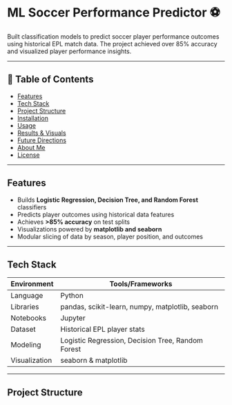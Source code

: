 # ML Soccer Performance Predictor ⚽️

Built classification models to predict soccer player performance outcomes using historical EPL match data. The project achieved over 85% accuracy and visualized player performance insights.

---

## 🚀 Table of Contents

- [Features](#features)
- [Tech Stack](#tech-stack)
- [Project Structure](#project-structure)
- [Installation](#installation)
- [Usage](#usage)
- [Results & Visuals](#results--visuals)
- [Future Directions](#future-directions)
- [About Me](#about-me)
- [License](#license)

---

## Features

- Builds **Logistic Regression, Decision Tree, and Random Forest** classifiers
- Predicts player outcomes using historical data features
- Achieves **>85% accuracy** on test splits
- Visualizations powered by **matplotlib and seaborn**
- Modular slicing of data by season, player position, and outcomes

---

## Tech Stack

| Environment | Tools/Frameworks      |
|-------------|------------------------|
| Language    | Python                 |
| Libraries   | pandas, scikit-learn, numpy, matplotlib, seaborn |
| Notebooks   | Jupyter                |
| Dataset     | Historical EPL player stats |
| Modeling    | Logistic Regression, Decision Tree, Random Forest |
| Visualization | seaborn & matplotlib |

---

## Project Structure

